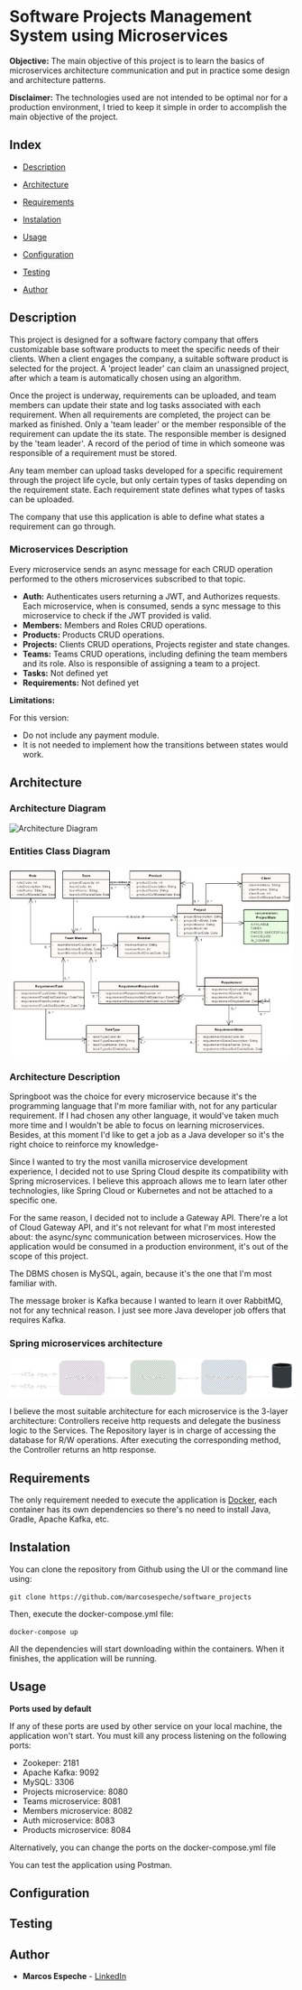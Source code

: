 # Software Projects Management System using Microservices

**Objective:** The main objective of this project is to learn the basics of microservices architecture communication and put in practice some design and architecture patterns. 

**Disclaimer:** The technologies used are not intended to be optimal nor for a production environment, I tried to keep it simple in order to accomplish the main objective of the project.

## Index

-  [Description](#description)

-  [Architecture](#architecture)

-  [Requirements](#requirements)

-  [Instalation](#instalation)

-  [Usage](#usage)

-  [Configuration](#configuration)

-  [Testing](#testing)

-  [Author](#author)


## Description

This project is designed for a software factory company that offers customizable base software products to meet the specific needs of their clients. When a client engages the company, a suitable software product is selected for the project. A 'project leader' can claim an unassigned project, after which a team is automatically chosen using an algorithm. 

Once the project is underway, requirements can be uploaded, and team members can update their state and log tasks associated with each requirement. When all requirements are completed, the project can be marked as finished. Only a 'team leader' or the member responsible of the requirement can update the its state. The responsible member is designed by the 'team leader'. A record of the period of time in which someone was responsible of a requirement must be stored.

Any team member can upload tasks developed for a specific requirement through the project life cycle, but only certain types of tasks depending on the requirement state. Each requirement state defines what types of tasks can be uploaded.

The company that use this application is able to define what states a requirement can go through.

### Microservices Description

Every microservice sends an async message for each CRUD operation performed to the others microservices subscribed to that topic.

- **Auth:** Authenticates users returning a JWT, and Authorizes requests. Each microservice, when is consumed, sends a sync message to this microservice to check if the JWT provided is valid.
- **Members:** Members and Roles CRUD operations. 
- **Products:** Products CRUD operations.
- **Projects:** Clients CRUD operations, Projects register and state changes. 
- **Teams:** Teams CRUD operations, including defining the team members and its role. Also is responsible of assigning a team to a project.
- **Tasks:** Not defined yet
- **Requirements:** Not defined yet

**Limitations:**

For this version: 

- Do not include any payment module.
- It is not needed to implement how the transitions between states would work.

## Architecture

### Architecture Diagram

![Architecture Diagram](./overall_architecture.png)

### Entities Class Diagram

![Entities Class Diagram](./class_diagram.jpg)

### Architecture Description

Springboot was the choice for every microservice because it's the programming language that I'm more familiar with, not for any particular requirement. If I had chosen any other language, it would've taken much more time and I wouldn't be able to focus on learning microservices. Besides, at this moment I'd like to get a job as a Java developer so it's the right choice to reinforce my knowledge-

Since I wanted to try the most vanilla microservice development experience, I decided not to use Spring Cloud despite its compatibility with Spring microservices. I believe this approach allows me to learn later other technologies, like Spring Cloud or Kubernetes and not be attached to a specific one.

For the same reason, I decided not to include a Gateway API. There're a lot of Cloud Gateway API, and it's not relevant for what I'm most interested about: the async/sync communication between microservices. How the application would be consumed in a production environment, it's out of the scope of this project.

The DBMS chosen is MySQL, again, because it's the one that I'm most familiar with. 

The message broker is Kafka because I wanted to learn it over RabbitMQ, not for any technical reason. I just see more Java developer job offers that requires Kafka. 

### Spring microservices architecture

![Spring Microservices Architecture](./spring_architecture.png)

I believe the most suitable architecture for each microservice is the 3-layer architecture: Controllers receive http requests and delegate the business logic to the Services. The Repository layer is in charge of accessing the database for R/W operations. After executing the corresponding method, the Controller returns an http response.

## Requirements

The only requirement needed to execute the application is [Docker](https://www.docker.com/), each container has its own dependencies so there's no need to install Java, Gradle, Apache Kafka, etc.


## Instalation

You can clone the repository from Github using the UI or the command line using:

`git clone https://github.com/marcosespeche/software_projects`

Then, execute the docker-compose.yml file:

`docker-compose up`

All the dependencies will start downloading within the containers. When it finishes, the application will be running.

## Usage

**Ports used by default**

If any of these ports are used by other service on your local machine, the application won't start. You must kill any process listening on the following ports:

- Zookeper: 2181
- Apache Kafka: 9092
- MySQL: 3306
- Projects microservice: 8080
- Teams microservice: 8081
- Members microservice: 8082
- Auth microservice: 8083
- Products microservice: 8084

Alternatively, you can change the ports on the docker-compose.yml file

You can test the application using Postman.

## Configuration



## Testing



## Author

- **Marcos Espeche** - [LinkedIn](http://www.linkedin.com/in/marcos-espeche-villalón-962821208)